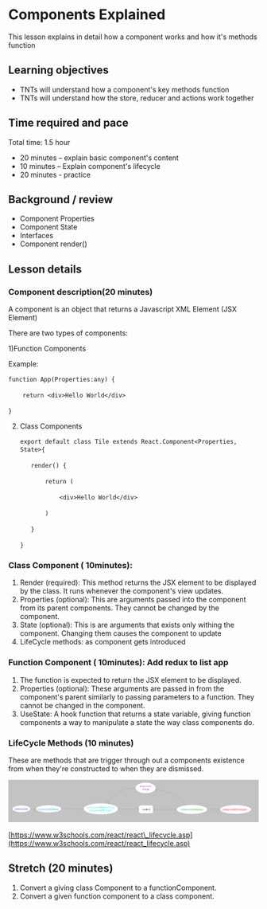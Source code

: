 #
# Components Explained

This lesson explains in detail how a component works and how it&#39;s methods function

## **Learning objectives**

- TNTs will understand how a component&#39;s key methods function
- TNTs will understand how the store, reducer and actions work together

## **Time required and pace**

Total time: 1.5 hour

- 20 minutes – explain basic component&#39;s content
- 10 minutes – Explain component&#39;s lifecycle
- 20 minutes - practice

## **Background / review**

- Component Properties
- Component State
- Interfaces
- Component render()

## **Lesson details**

### **Component description(20 minutes)**

A component is an object that returns a Javascript XML Element (JSX Element)

There are two types of components:

1)Function Components

Example:

    function App(Properties:any) {

        return <div>Hello World</div>

    }

2) Class Components

       export default class Tile extends React.Component<Properties, State>{

          render() {

              return (

                  <div>Hello World</div>

              )

          }

       }

### **Class Component ( 10minutes):**

1. Render (required): This method returns the JSX element to be displayed by the class. It runs whenever the component&#39;s view updates.
2. Properties (optional): This are arguments passed into the component from its parent components. They cannot be changed by the component.
3. State (optional): This is are arguments that exists only withing the component. Changing them causes the component to update
4. LifeCycle methods: as component gets introduced

### **Function Component ( 10minutes):** Add redux to list app

1. The function is expected to return the JSX element to be displayed.
2. Properties (optional): These arguments are passed in from the component&#39;s parent similarly to passing parameters to a function. They cannot be changed in the component.
3. UseState: A hook function that returns a state variable, giving function components a way to manipulate a state the way class components do.

### **LifeCycle Methods (10 minutes)**

These are methods that are trigger through out a components existence from when they&#39;re constructed to when they are dismissed.

![LifeCycleDiagram](./LifeCycle.png)

[https://www.w3schools.com/react/react\_lifecycle.asp](https://www.w3schools.com/react/react_lifecycle.asp)

## **Stretch (20 minutes)**


  1. Convert a giving class Component to a functionComponent.
  2. Convert a given function component to a class component.
